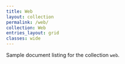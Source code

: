 ```yaml
---
title: Web
layout: collection
permalink: /web/
collection: Web
entries_layout: grid
classes: wide
---
```


Sample document listing for the collection `web`.

